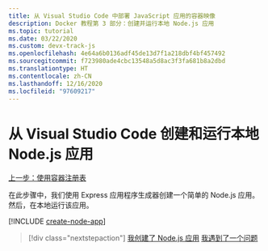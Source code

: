 ```yaml
---
title: 从 Visual Studio Code 中部署 JavaScript 应用的容器映像
description: Docker 教程第 3 部分：创建并运行本地 Node.js 应用
ms.topic: tutorial
ms.date: 03/22/2020
ms.custom: devx-track-js
ms.openlocfilehash: 4e64a6b0136adf45de13d7f1a218dbf4bf457492
ms.sourcegitcommit: f723980ade4cbc13548a5d8ac3f3fa681b8a2dbd
ms.translationtype: HT
ms.contentlocale: zh-CN
ms.lasthandoff: 12/16/2020
ms.locfileid: "97609217"
---
```

# <a name="create-and-run-a-local-nodejs-app-from-visual-studio-code"></a>从 Visual Studio Code 创建和运行本地 Node.js 应用

[上一步：使用容器注册表](tutorial-vscode-docker-node-02.md)

在此步骤中，我们使用 Express 应用程序生成器创建一个简单的 Node.js 应用。 然后，在本地运行该应用。

[!INCLUDE [create-node-app](../../includes/create-node-app.md)]

> [!div class="nextstepaction"]
> [我创建了 Node.js 应用](tutorial-vscode-docker-node-04.md) [我遇到了一个问题](https://www.research.net/r/PWZWZ52?tutorial=node-deployment-azureappservice&step=create-app)
